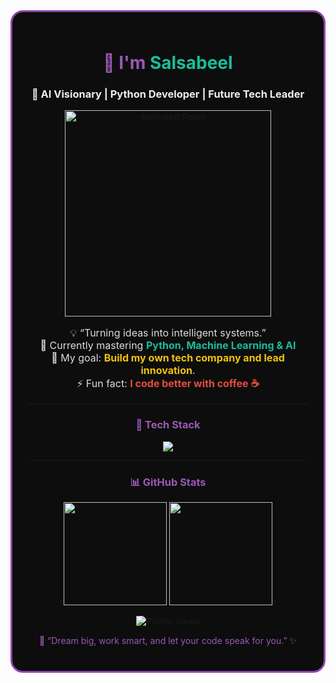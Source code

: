 <div align="center" style="background-color:#0d0d0d; border: 3px solid #8e44ad; border-radius: 20px; padding: 25px;">

<h1 style="color:#9b59b6;">🤖 I'm <span style="color:#1abc9c;">Salsabeel</span></h1>
<h3 style="color:#ecf0f1;">🚀 AI Visionary | Python Developer | Future Tech Leader</h3>

<p align="center">
  <!-- Animated Robot GIF -->
  <img src="https://media.giphy.com/media/Ib9sK2ZRl3NfyaBJoS/giphy.gif" width="330" alt="Animated Robot"/>
</p>

<p style="color:#dcdde1; font-size:16px;">
  💡 “Turning ideas into intelligent systems.” <br>
  🌱 Currently mastering <b style="color:#1abc9c;">Python, Machine Learning & AI</b><br>
  🎯 My goal: <b style="color:#f1c40f;">Build my own tech company and lead innovation</b>.<br>
  ⚡ Fun fact: <b style="color:#e74c3c;">I code better with coffee ☕</b>
</p>

---

<h3 style="color:#9b59b6;">🧠 Tech Stack</h3>
<p>
  <img src="https://skillicons.dev/icons?i=python,tensorflow,pytorch,html,css,js,github,vscode,linux&theme=dark" />
</p>

---

<h3 style="color:#9b59b6;">📊 GitHub Stats</h3>
<p>
  <img src="https://github-readme-stats.vercel.app/api?username=salsabeel&show_icons=true&theme=tokyonight" height="165"/>
  <img src="https://github-readme-streak-stats.herokuapp.com/?user=salsabeel&theme=tokyonight" height="165"/>
</p>

<p>
  <img src="https://komarev.com/ghpvc/?username=salsabeel&label=Profile%20Views&color=blueviolet&style=flat" alt="Profile Views"/>
</p>

<p style="color:#9b59b6; font-size:14px;">🌌 “Dream big, work smart, and let your code speak for you.” ✨</p>

</div>

